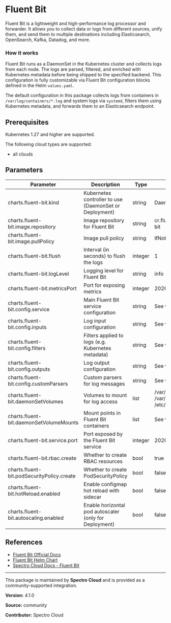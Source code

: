 # Fluent Bit

Fluent Bit is a lightweight and high-performance log processor and forwarder. It allows you to collect data or logs from different sources, unify them, and send them to multiple destinations including Elasticsearch, OpenSearch, Kafka, Datadog, and more.

### How it works

Fluent Bit runs as a DaemonSet in the Kubernetes cluster and collects logs from each node. The logs are parsed, filtered, and enriched with Kubernetes metadata before being shipped to the specified backend. This configuration is fully customizable via Fluent Bit configuration blocks defined in the Helm `values.yaml`.

The default configuration in this package collects logs from containers in `/var/log/containers/*.log` and system logs via `systemd`, filters them using Kubernetes metadata, and forwards them to an Elasticsearch endpoint.

## Prerequisites

Kubernetes 1.27 and higher are supported.

The following cloud types are supported:
* all clouds



## Parameters

| **Parameter** | **Description** | **Type** | **Default Value** | **Required** |
|---|---|---|---|---|
| charts.fluent-bit.kind | Kubernetes controller to use (DaemonSet or Deployment) | string | DaemonSet | Yes |
| charts.fluent-bit.image.repository | Image repository for Fluent Bit | string | cr.fluentbit.io/fluent/fluent-bit | Yes |
| charts.fluent-bit.image.pullPolicy | Image pull policy | string | IfNotPresent | No |
| charts.fluent-bit.flush | Interval (in seconds) to flush the logs | integer | 1 | No |
| charts.fluent-bit.logLevel | Logging level for Fluent Bit | string | info | No |
| charts.fluent-bit.metricsPort | Port for exposing metrics | integer | 2020 | No |
| charts.fluent-bit.config.service | Main Fluent Bit service configuration | string | See values.yaml | Yes |
| charts.fluent-bit.config.inputs | Log input configuration | string | See values.yaml | Yes |
| charts.fluent-bit.config.filters | Filters applied to logs (e.g. Kubernetes metadata) | string | See values.yaml | Yes |
| charts.fluent-bit.config.outputs | Log output configuration | string | See values.yaml | Yes |
| charts.fluent-bit.config.customParsers | Custom parsers for log messages | string | See values.yaml | No |
| charts.fluent-bit.daemonSetVolumes | Volumes to mount for log access | list | /var/log, /var/lib/docker/containers, /etc/machine-id | Yes |
| charts.fluent-bit.daemonSetVolumeMounts | Mount points in Fluent Bit containers | list | See values.yaml | Yes |
| charts.fluent-bit.service.port | Port exposed by the Fluent Bit service | integer | 2020 | No |
| charts.fluent-bit.rbac.create | Whether to create RBAC resources | bool | true | No |
| charts.fluent-bit.podSecurityPolicy.create | Whether to create PodSecurityPolicy | bool | false | No |
| charts.fluent-bit.hotReload.enabled | Enable configmap hot reload with sidecar | bool | false | No |
| charts.fluent-bit.autoscaling.enabled | Enable horizontal pod autoscaler (only for Deployment) | bool | false | No |

## References

- [Fluent Bit Official Docs](https://docs.fluentbit.io/manual)
- [Fluent Bit Helm Chart](https://github.com/fluent/helm-charts/tree/main/charts/fluent-bit)
- [Spectro Cloud Docs - Fluent Bit](https://docs.spectrocloud.com/integrations/fluentbit)

---

This package is maintained by **Spectro Cloud** and is provided as a community-supported integration.

**Version:** 4.1.0

**Source:** community

**Contributor:** Spectro Cloud

